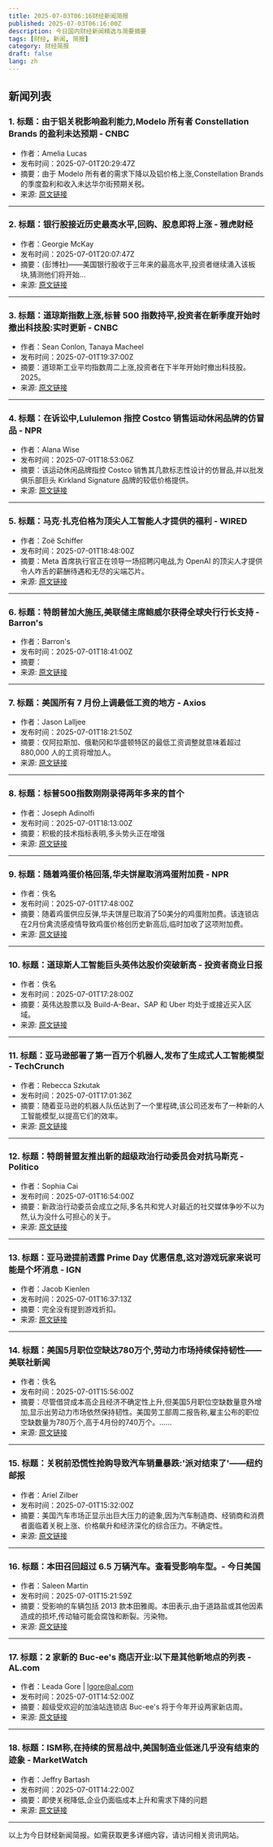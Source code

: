 ```yaml
---
title: 2025-07-03T06:16财经新闻简报
published: 2025-07-03T06:16:00Z
description: 今日国内财经新闻精选与简要摘要
tags: [财经, 新闻, 简报]
category: 财经简报
draft: false
lang: zh
---
```


## 新闻列表

### 1. 标题：由于铝关税影响盈利能力,Modelo 所有者 Constellation Brands 的盈利未达预期 - CNBC
- 作者：Amelia Lucas
- 发布时间：2025-07-01T20:29:47Z
- 摘要：由于 Modelo 所有者的需求下降以及铝价格上涨,Constellation Brands 的季度盈利和收入未达华尔街预期关税。
- 来源: [原文链接](https://www.cnbc.com/2025/07/01/constellation-brands-stz-q1-2026-earnings.html)

---

### 2. 标题：银行股接近历史最高水平,回购、股息即将上涨 - 雅虎财经
- 作者：Georgie McKay
- 发布时间：2025-07-01T20:07:47Z
- 摘要：(彭博社)——美国银行股收于三年来的最高水平,投资者继续涌入该板块,猜测他们将开始...
- 来源: [原文链接](https://finance.yahoo.com/news/bank-stocks-near-record-buyback-200747382.html)

---

### 3. 标题：道琼斯指数上涨,标普 500 指数持平,投资者在新季度开始时撤出科技股:实时更新 - CNBC
- 作者：Sean Conlon, Tanaya Macheel
- 发布时间：2025-07-01T19:37:00Z
- 摘要：道琼斯工业平均指数周二上涨,投资者在下半年开始时撤出科技股。 2025。
- 来源: [原文链接](https://www.cnbc.com/2025/06/30/stock-market-today-live-updates.html)

---

### 4. 标题：在诉讼中,Lululemon 指控 Costco 销售运动休闲品牌的仿冒品 - NPR
- 作者：Alana Wise
- 发布时间：2025-07-01T18:53:06Z
- 摘要：该运动休闲品牌指控 Costco 销售其几款标志性设计的仿冒品,并以批发俱乐部巨头 Kirkland Signature 品牌的较低价格提供。
- 来源: [原文链接](https://www.npr.org/2025/07/01/nx-s1-5453696/lululemon-costco-lawsuit-fashion-knockoffs-dupes)

---

### 5. 标题：马克·扎克伯格为顶尖人工智能人才提供的福利 - WIRED
- 作者：Zoë Schiffer
- 发布时间：2025-07-01T18:48:00Z
- 摘要：Meta 首席执行官正在领导一场招聘闪电战,为 OpenAI 的顶尖人才提供令人咋舌的薪酬待遇和无尽的尖端芯片。
- 来源: [原文链接](https://www.wired.com/story/mark-zuckerberg-meta-offer-top-ai-talent-300-million/)

---

### 6. 标题：特朗普加大施压,美联储主席鲍威尔获得全球央行行长支持 - Barron&#39;s
- 作者：Barron&#39;s
- 发布时间：2025-07-01T18:41:00Z
- 摘要：
- 来源: [原文链接](https://www.barrons.com/articles/powell-sintra-fed-trump-d3ad9cf3)

---

### 7. 标题：美国所有 7 月份上调最低工资的地方 - Axios
- 作者：Jason Lalljee
- 发布时间：2025-07-01T18:21:50Z
- 摘要：仅阿拉斯加、俄勒冈和华盛顿特区的最低工资调整就意味着超过 880,000 人的工资将增加人。
- 来源: [原文链接](https://www.axios.com/2025/07/01/minimum-wage-san-francisco-los-angeles)

---

### 8. 标题：标普500指数刚刚录得两年多来的首个
- 作者：Joseph Adinolfi
- 发布时间：2025-07-01T18:13:00Z
- 摘要：积极的技术指标表明,多头势头正在增强
- 来源: [原文链接](https://www.marketwatch.com/story/sp-500-is-heading-for-its-first-golden-cross-in-more-than-2-years-heres-what-comes-next-7de9ce60)

---

### 9. 标题：随着鸡蛋价格回落,华夫饼屋取消鸡蛋附加费 - NPR
- 作者：佚名
- 发布时间：2025-07-01T17:48:00Z
- 摘要：随着鸡蛋供应反弹,华夫饼屋已取消了50美分的鸡蛋附加费。该连锁店在2月份禽流感疫情导致鸡蛋价格创历史新高后,临时加收了这项附加费。
- 来源: [原文链接](https://www.npr.org/2025/07/01/nx-s1-5453567/waffle-house-egg-prices-surcharge)

---

### 10. 标题：道琼斯人工智能巨头英伟达股价突破新高 - 投资者商业日报
- 作者：佚名
- 发布时间：2025-07-01T17:28:00Z
- 摘要：英伟达股票以及 Build-A-Bear、SAP 和 Uber 均处于或接近买入区域。
- 来源: [原文链接](https://www.investors.com/stock-lists/stocks-near-a-buy-zone/dow-jones-nvidia-stock-nvda-new-high/)

---

### 11. 标题：亚马逊部署了第一百万个机器人,发布了生成式人工智能模型 - TechCrunch
- 作者：Rebecca Szkutak
- 发布时间：2025-07-01T17:01:36Z
- 摘要：随着亚马逊的机器人队伍达到了一个里程碑,该公司还发布了一种新的人工智能模型,以提高它们的效率。
- 来源: [原文链接](https://techcrunch.com/2025/07/01/amazon-deploys-its-1-millionth-robot-releases-generative-ai-model/)

---

### 12. 标题：特朗普盟友推出新的超级政治行动委员会对抗马斯克 - Politico
- 作者：Sophia Cai
- 发布时间：2025-07-01T16:54:00Z
- 摘要：新政治行动委员会成立之际,多名共和党人对最近的社交媒体争吵不以为然,认为没什么可担心的关于。
- 来源: [原文链接](https://www.politico.com/news/2025/07/01/trump-ally-launches-new-super-pac-to-counter-musk-00435289)

---

### 13. 标题：亚马逊提前透露 Prime Day 优惠信息,这对游戏玩家来说可能是个坏消息 - IGN
- 作者：Jacob Kienlen
- 发布时间：2025-07-01T16:37:13Z
- 摘要：完全没有提到游戏折扣。
- 来源: [原文链接](https://www.ign.com/articles/amazon-reveals-a-sneak-peek-of-prime-day-2025-deals)

---

### 14. 标题：美国5月职位空缺达780万个,劳动力市场持续保持韧性——美联社新闻
- 作者：佚名
- 发布时间：2025-07-01T15:56:00Z
- 摘要：尽管借贷成本高企且经济不确定性上升,但美国5月职位空缺数量意外增加,显示出劳动力市场依然保持韧性。美国劳工部周二报告称,雇主公布的职位空缺数量为780万个,高于4月份的740万个。……
- 来源: [原文链接](https://apnews.com/article/jobs-unemployment-openings-layoffs-trump-37ad7001abcea74b9cc43e43331220f6)

---

### 15. 标题：关税前恐慌性抢购导致汽车销量暴跌:'派对结束了'——纽约邮报
- 作者：Ariel Zilber
- 发布时间：2025-07-01T15:32:00Z
- 摘要：美国汽车市场正显示出巨大压力的迹象,因为汽车制造商、经销商和消费者面临着关税上涨、价格飙升和经济深化的综合压力。不确定性。
- 来源: [原文链接](https://nypost.com/2025/07/01/business/car-sales-plummet-following-pre-tariffs-panic-buying-the-party-is-over/)

---

### 16. 标题：本田召回超过 6.5 万辆汽车。查看受影响车型。- 今日美国
- 作者：Saleen Martin
- 发布时间：2025-07-01T15:21:59Z
- 摘要：受影响的车辆包括 2013 款本田雅阁。本田表示,由于道路盐或其他因素造成的损坏,传动轴可能会腐蚀和断裂。污染物。
- 来源: [原文链接](https://www.usatoday.com/story/money/cars/recalls/2025/07/01/honda-recall-honda-accord-vehicles/84429122007/)

---

### 17. 标题：2 家新的 Buc-ee&#39;s 商店开业:以下是其他新地点的列表 - AL.com
- 作者：Leada Gore | lgore@al.com
- 发布时间：2025-07-01T14:52:00Z
- 摘要：超级受欢迎的加油站连锁店 Buc-ee&#39;s 将于今年开设两家新店周。
- 来源: [原文链接](https://www.al.com/news/2025/07/2-new-buc-ees-stores-open-heres-a-list-of-other-new-locations.html)

---

### 18. 标题：ISM称,在持续的贸易战中,美国制造业低迷几乎没有结束的迹象 - MarketWatch
- 作者：Jeffry Bartash
- 发布时间：2025-07-01T14:22:00Z
- 摘要：即使关税降低,企业仍面临成本上升和需求下降的问题
- 来源: [原文链接](https://www.marketwatch.com/story/us-manufacturing-slump-shows-little-sign-of-ending-ism-says-amid-ongoing-trade-wars-42cbfddc)

---


以上为今日财经新闻简报。如需获取更多详细内容，请访问相关资讯网站。